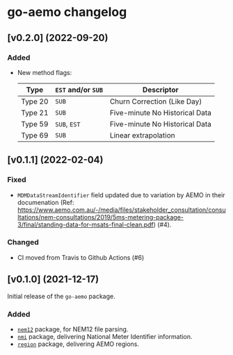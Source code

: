 # go-aemo changelog

## [v0.2.0] (2022-09-20)

### Added

*   New method flags:

    | Type | `EST` and/or `SUB` | Descriptor |
    | --- | --- | --- |
    | Type 20 | `SUB` | Churn Correction (Like Day) |
    | Type 21 | `SUB` | Five-minute No Historical Data |
    | Type 59 | `SUB`, `EST` | Five-minute No Historical Data |
    | Type 69 | `SUB` | Linear extrapolation |

## [v0.1.1] (2022-02-04)

### Fixed

*   `MDMDataStreamIdentifier` field updated due to variation by AEMO in their documenation
    (Ref: <https://www.aemo.com.au/-/media/files/stakeholder_consultation/consultations/nem-consultations/2019/5ms-metering-package-3/final/standing-data-for-msats-final-clean.pdf>)
    (#4).

### Changed

*   CI moved from Travis to Github Actions (#6)

## [v0.1.0] (2021-12-17)

Initial release of the `go-aemo` package.

### Added

*   [`nem12`](./nem12/doc.go) package, for NEM12 file parsing.
*   [`nmi`](./nmi/doc.go) package, delivering National Meter Identifier information.
*   [`region`](./region/region.go) package, delivering AEMO regions.
